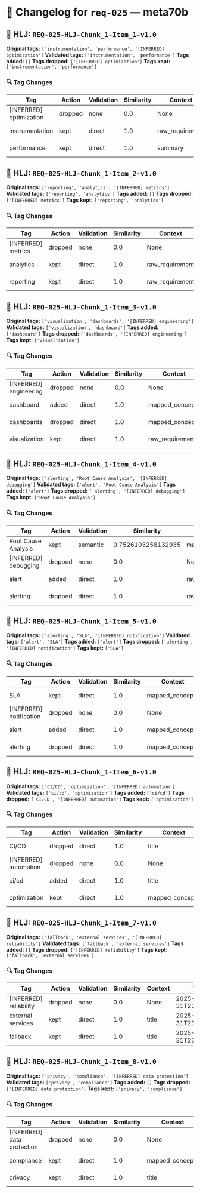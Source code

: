 # 📝 Changelog for `req-025` — **meta70b**

## 🔹 HLJ: `REQ-025-HLJ-Chunk_1-Item_1-v1.0`

**Original tags:** `['instrumentation', 'performance', '[INFERRED] optimization']`
**Validated tags:** `['instrumentation', 'performance']`
**Tags added:** `[]`
**Tags dropped:** `['[INFERRED] optimization']`
**Tags kept:** `['instrumentation', 'performance']`

### 🔍 Tag Changes
| Tag | Action   | Validation | Similarity | Context | Timestamp |
|-----|----------|------------|------------|---------|-----------|
| [INFERRED] optimization | dropped | none | 0.0 | None | 2025-05-31T23:57:33.729149Z |
| instrumentation | kept | direct | 1.0 | raw_requirement | 2025-05-31T23:57:33.588627Z |
| performance | kept | direct | 1.0 | summary | 2025-05-31T23:57:33.595088Z |

## 🔹 HLJ: `REQ-025-HLJ-Chunk_1-Item_2-v1.0`

**Original tags:** `['reporting', 'analytics', '[INFERRED] metrics']`
**Validated tags:** `['reporting', 'analytics']`
**Tags added:** `[]`
**Tags dropped:** `['[INFERRED] metrics']`
**Tags kept:** `['reporting', 'analytics']`

### 🔍 Tag Changes
| Tag | Action   | Validation | Similarity | Context | Timestamp |
|-----|----------|------------|------------|---------|-----------|
| [INFERRED] metrics | dropped | none | 0.0 | None | 2025-05-31T23:57:34.007398Z |
| analytics | kept | direct | 1.0 | raw_requirement | 2025-05-31T23:57:33.871662Z |
| reporting | kept | direct | 1.0 | raw_requirement | 2025-05-31T23:57:33.801603Z |

## 🔹 HLJ: `REQ-025-HLJ-Chunk_1-Item_3-v1.0`

**Original tags:** `['visualization', 'dashboards', '[INFERRED] engineering']`
**Validated tags:** `['visualization', 'dashboard']`
**Tags added:** `['dashboard']`
**Tags dropped:** `['dashboards', '[INFERRED] engineering']`
**Tags kept:** `['visualization']`

### 🔍 Tag Changes
| Tag | Action   | Validation | Similarity | Context | Timestamp |
|-----|----------|------------|------------|---------|-----------|
| [INFERRED] engineering | dropped | none | 0.0 | None | 2025-05-31T23:57:34.227562Z |
| dashboard | added | direct | 1.0 | mapped_concepts | 2025-05-31T23:57:34.093134Z |
| dashboards | dropped | direct | 1.0 | mapped_concepts | 2025-05-31T23:57:34.093134Z |
| visualization | kept | direct | 1.0 | raw_requirement | 2025-05-31T23:57:34.080261Z |

## 🔹 HLJ: `REQ-025-HLJ-Chunk_1-Item_4-v1.0`

**Original tags:** `['alerting', 'Root Cause Analysis', '[INFERRED] debugging']`
**Validated tags:** `['alert', 'Root Cause Analysis']`
**Tags added:** `['alert']`
**Tags dropped:** `['alerting', '[INFERRED] debugging']`
**Tags kept:** `['Root Cause Analysis']`

### 🔍 Tag Changes
| Tag | Action   | Validation | Similarity | Context | Timestamp |
|-----|----------|------------|------------|---------|-----------|
| Root Cause Analysis | kept | semantic | 0.7526103258132935 | mapped_concepts | 2025-05-31T23:57:34.413938Z |
| [INFERRED] debugging | dropped | none | 0.0 | None | 2025-05-31T23:57:34.545473Z |
| alert | added | direct | 1.0 | raw_requirement | 2025-05-31T23:57:34.301664Z |
| alerting | dropped | direct | 1.0 | raw_requirement | 2025-05-31T23:57:34.301664Z |

## 🔹 HLJ: `REQ-025-HLJ-Chunk_1-Item_5-v1.0`

**Original tags:** `['alerting', 'SLA', '[INFERRED] notification']`
**Validated tags:** `['alert', 'SLA']`
**Tags added:** `['alert']`
**Tags dropped:** `['alerting', '[INFERRED] notification']`
**Tags kept:** `['SLA']`

### 🔍 Tag Changes
| Tag | Action   | Validation | Similarity | Context | Timestamp |
|-----|----------|------------|------------|---------|-----------|
| SLA | kept | direct | 1.0 | mapped_concepts | 2025-05-31T23:57:34.571080Z |
| [INFERRED] notification | dropped | none | 0.0 | None | 2025-05-31T23:57:34.708731Z |
| alert | added | direct | 1.0 | mapped_concepts | 2025-05-31T23:57:34.559208Z |
| alerting | dropped | direct | 1.0 | mapped_concepts | 2025-05-31T23:57:34.559208Z |

## 🔹 HLJ: `REQ-025-HLJ-Chunk_1-Item_6-v1.0`

**Original tags:** `['CI/CD', 'optimization', '[INFERRED] automation']`
**Validated tags:** `['ci/cd', 'optimization']`
**Tags added:** `['ci/cd']`
**Tags dropped:** `['CI/CD', '[INFERRED] automation']`
**Tags kept:** `['optimization']`

### 🔍 Tag Changes
| Tag | Action   | Validation | Similarity | Context | Timestamp |
|-----|----------|------------|------------|---------|-----------|
| CI/CD | dropped | direct | 1.0 | title | 2025-05-31T23:57:34.713754Z |
| [INFERRED] automation | dropped | none | 0.0 | None | 2025-05-31T23:57:34.862551Z |
| ci/cd | added | direct | 1.0 | title | 2025-05-31T23:57:34.713754Z |
| optimization | kept | direct | 1.0 | mapped_concepts | 2025-05-31T23:57:34.728386Z |

## 🔹 HLJ: `REQ-025-HLJ-Chunk_1-Item_7-v1.0`

**Original tags:** `['fallback', 'external services', '[INFERRED] reliability']`
**Validated tags:** `['fallback', 'external services']`
**Tags added:** `[]`
**Tags dropped:** `['[INFERRED] reliability']`
**Tags kept:** `['fallback', 'external services']`

### 🔍 Tag Changes
| Tag | Action   | Validation | Similarity | Context | Timestamp |
|-----|----------|------------|------------|---------|-----------|
| [INFERRED] reliability | dropped | none | 0.0 | None | 2025-05-31T23:57:35.001876Z |
| external services | kept | direct | 1.0 | title | 2025-05-31T23:57:34.871564Z |
| fallback | kept | direct | 1.0 | title | 2025-05-31T23:57:34.867480Z |

## 🔹 HLJ: `REQ-025-HLJ-Chunk_1-Item_8-v1.0`

**Original tags:** `['privacy', 'compliance', '[INFERRED] data protection']`
**Validated tags:** `['privacy', 'compliance']`
**Tags added:** `[]`
**Tags dropped:** `['[INFERRED] data protection']`
**Tags kept:** `['privacy', 'compliance']`

### 🔍 Tag Changes
| Tag | Action   | Validation | Similarity | Context | Timestamp |
|-----|----------|------------|------------|---------|-----------|
| [INFERRED] data protection | dropped | none | 0.0 | None | 2025-05-31T23:57:35.152103Z |
| compliance | kept | direct | 1.0 | mapped_concepts | 2025-05-31T23:57:35.019480Z |
| privacy | kept | direct | 1.0 | title | 2025-05-31T23:57:35.006043Z |
